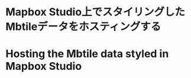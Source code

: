 # Mapbox Studio上でスタイリングしたMbtileデータをホスティングする
# Hosting the Mbtile data styled in Mapbox Studio







